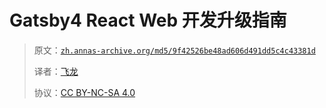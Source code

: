 # Gatsby4 React Web 开发升级指南

> 原文：[`zh.annas-archive.org/md5/9f42526be48ad606d491dd5c4c43381d`](https://zh.annas-archive.org/md5/9f42526be48ad606d491dd5c4c43381d)
> 
> 译者：[飞龙](https://github.com/wizardforcel)
> 
> 协议：[CC BY-NC-SA 4.0](http://creativecommons.org/licenses/by-nc-sa/4.0/)